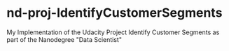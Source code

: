 # nd-proj-IdentifyCustomerSegments
My Implementation of the Udacity Project Identify Customer Segments as part of the Nanodegree "Data Scientist"
